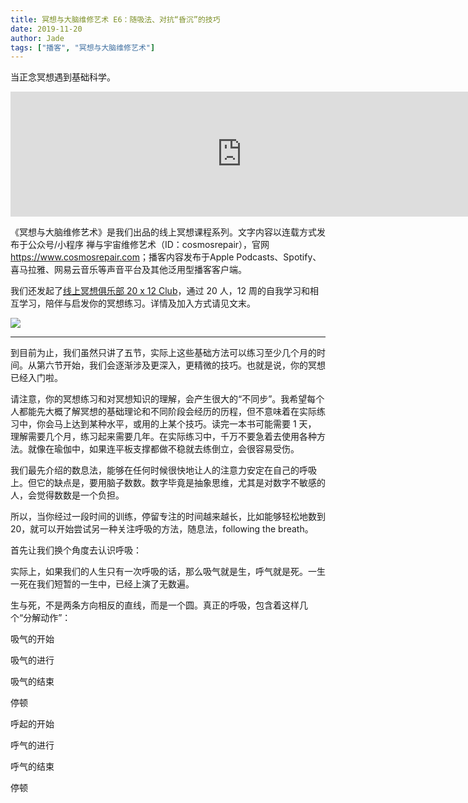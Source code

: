 ```yaml
---
title: 冥想与大脑维修艺术 E6：随吸法、对抗“昏沉”的技巧
date: 2019-11-20
author: Jade
tags: ["播客", "冥想与大脑维修艺术"]
---
```


当正念冥想遇到基础科学。

<!--more-->

<iframe src="https://fireside.fm/player/v2/_A1PHktO+kDIG6Ycm?theme=light" width="740" height="200" frameborder="0" scrolling="no"></iframe>

《冥想与大脑维修艺术》是我们出品的线上冥想课程系列。文字内容以连载方式发布于公众号/小程序 禅与宇宙维修艺术（ID：cosmosrepair），官网 <https://www.cosmosrepair.com>；播客内容发布于Apple Podcasts、Spotify、喜马拉雅、网易云音乐等声音平台及其他泛用型播客客户端。

我们还发起了[线上冥想俱乐部 20 x 12 Club](https://mp.weixin.qq.com/s?__biz=MzA5Nzk4MDMxMg==&mid=2247484834&idx=1&sn=ebd2c537b12e63baef2e9eaac505c26b&chksm=9099df55a7ee5643ab84485931d52082bbb2a6ee7078bdd536faf2cbbcb7bb22783aeaf13d4b&scene=21#wechat_redirect)，通过 20 人，12 周的自我学习和相互学习，陪伴与启发你的冥想练习。详情及加入方式请见文末。

![](https://tva1.sinaimg.cn/large/006y8mN6ly1g8h6s92wczj312w0gkh3o.jpg)

- - - - - 

到目前为止，我们虽然只讲了五节，实际上这些基础方法可以练习至少几个月的时间。从第六节开始，我们会逐渐涉及更深入，更精微的技巧。也就是说，你的冥想已经入门啦。



请注意，你的冥想练习和对冥想知识的理解，会产生很大的“不同步”。我希望每个人都能先大概了解冥想的基础理论和不同阶段会经历的历程，但不意味着在实际练习中，你会马上达到某种水平，或用的上某个技巧。读完一本书可能需要 1 天， 理解需要几个月，练习起来需要几年。在实际练习中，千万不要急着去使用各种方法。就像在瑜伽中，如果连平板支撑都做不稳就去练倒立，会很容易受伤。



我们最先介绍的数息法，能够在任何时候很快地让人的注意力安定在自己的呼吸上。但它的缺点是，要用脑子数数。数字毕竟是抽象思维，尤其是对数字不敏感的人，会觉得数数是一个负担。



所以，当你经过一段时间的训练，停留专注的时间越来越长，比如能够轻松地数到 20，就可以开始尝试另一种关注呼吸的方法，随息法，following the breath。



首先让我们换个角度去认识呼吸：



实际上，如果我们的人生只有一次呼吸的话，那么吸气就是生，呼气就是死。一生一死在我们短暂的一生中，已经上演了无数遍。



生与死，不是两条方向相反的直线，而是一个圆。真正的呼吸，包含着这样几个“分解动作”：



吸气的开始

吸气的进行

吸气的结束

停顿

呼起的开始

呼气的进行

呼气的结束

停顿